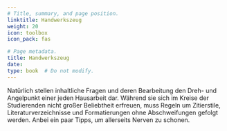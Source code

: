 ```yaml
---
# Title, summary, and page position.
linktitle: Handwerkszeug
weight: 20
icon: toolbox
icon_pack: fas

# Page metadata.
title: Handwerkszeug
date: 
type: book  # Do not modify.
---
```


Natürlich stellen inhaltliche Fragen und deren Bearbeitung den Dreh- und Angelpunkt einer jeden Hausarbeit dar. Während sie sich im Kreise der Studierenden nicht großer Beliebtheit erfreuen, muss Regeln um Zitierstile, Literaturverzeichnisse und Formatierungen ohne Abschweifungen gefolgt werden. Anbei ein paar Tipps, um allerseits Nerven zu schonen.